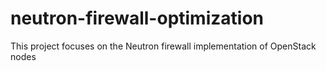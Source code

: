 # neutron-firewall-optimization
This project focuses on the Neutron firewall implementation of OpenStack nodes
